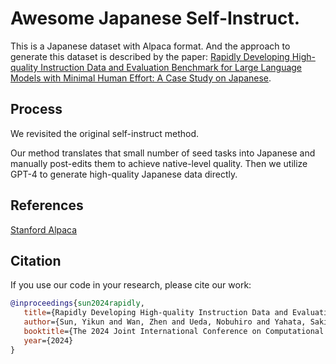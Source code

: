 # Awesome Japanese Self-Instruct.

This is a Japanese dataset with Alpaca format. 
And the approach to generate this dataset is described by the paper: [Rapidly Developing High-quality Instruction Data and Evaluation Benchmark for Large Language Models with Minimal Human Effort: A Case Study on Japanese](https://arxiv.org/abs/2403.03690).


## Process

We revisited the original self-instruct method.

Our method translates that small number of seed tasks into Japanese and manually post-edits them to achieve native-level quality. 
Then we utilize GPT-4 to generate high-quality Japanese data directly.


## References
[Stanford Alpaca](https://github.com/tatsu-lab/stanford_alpaca)

## Citation
If you use our code in your research, please cite our work:
```bibtex
@inproceedings{sun2024rapidly,
   title={Rapidly Developing High-quality Instruction Data and Evaluation Benchmark for Large Language Models with Minimal Human Effort: A Case Study on Japanese},
   author={Sun, Yikun and Wan, Zhen and Ueda, Nobuhiro and Yahata, Sakiko and Cheng, Fei and Chu, Chenhui and Kurohashi, Sadao},
   booktitle={The 2024 Joint International Conference on Computational Linguistics, Language Resources and Evaluation (LREC-COLING 2024)},
   year={2024}
}
```

